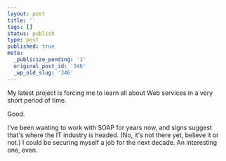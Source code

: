 ```yaml
---
layout: post
title: ''
tags: []
status: publish
type: post
published: true
meta:
  _publicize_pending: '1'
  original_post_id: '346'
  _wp_old_slug: '346'
---
```

My latest project is forcing me to learn all about Web services in a very short period of time.

Good.

I've been wanting to work with SOAP for years now, and signs suggest that's where the IT industry is headed.  (No, it's not there yet, believe it or not.)  I could be securing myself a job for the next decade.  An interesting one, even.

